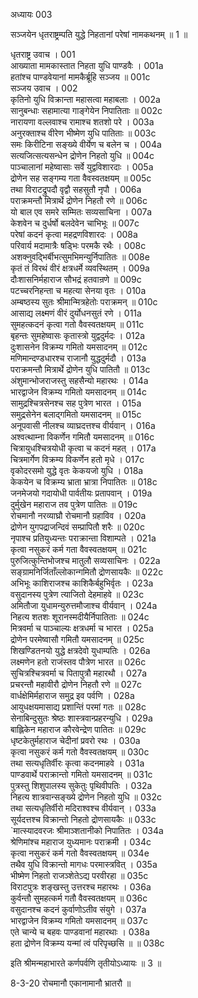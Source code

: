 
अध्यायः 003

सञ्जयेन धृतराष्ट्रम्पति युद्धे निहतानां परेषां नामकथनम् ॥ 1 ॥

धृतराष्ट्र उवाच ।	001    
आख्याता मामकास्तात निहता युधि पाण्डवैः ।	001a  
हतांश्च पाण्डवेयानां मामकैर्ब्रूहि सञ्जय ॥	001c  
सञ्जय उवाच ।	002    
कृतिनो युधि विक्रान्ता महासत्वा महाबलाः ।	002a  
सानुबन्धाः सहामात्या गाङ्गेयेन निपातिताः ॥	002c  
नारायणा वल्लवाश्च रामाश्च शतशो परे ।	003a  
अनुरक्ताश्च वीरेण भीष्मेण युधि पातिताः ॥	003c  
समः किरीटिना सङ्ख्ये वीर्येण च बलेन च ।	004a  
सत्यजित्सत्यसन्धेन द्रोणेन निहतो युधि ॥	004c  
पाञ्चालानां महेष्वासाः सर्वे युद्वविशारदाः ।	005a  
द्रोणेन सह सङ्गम्य गता वैवस्वतक्षयम् ॥	005c  
तथा विराटद्रुपदौ वृद्वौ सहसुतौ नृपौ ।	006a  
पराक्रमन्तौ मित्रार्थे द्रोणेन निहतौ रणे ॥	006c  
यो बाल एव समरे सम्मितः सव्यसाचिना ।	007a  
केशवेन च दुर्धर्षो बलदेवेन चाभिभूः ॥	007c  
परेषां कदनं कृत्वा महद्रणविशारदः ।	008a  
परिवार्य मदामात्रैः षड्भिः परमकै रथैः ।	008c  
अशक्नुवद्भिर्बीभत्सुमभिमन्युर्निपातितः ॥	008e   
कृतं तं विरथं वीरं क्षत्रधर्मे व्यवस्थितम् ।	009a  
दौःशासनिर्महाराज सौभद्रं हतवान्रणे ॥	009c  
पटच्चरनिहन्ता च महत्या सेनया वृतः ।	010a  
अम्बष्ठस्य सुतः श्रीमान्मित्रहेतोः पराक्रमन् ॥	010c  
आसाद्य लक्ष्मणं वीरं दुर्योधनसुतं रणे ।	011a  
सुमहत्कदनं कृत्वा गतो वैवस्वतक्षयम् ॥	011c  
बृहन्तः सुमहेष्वासः कृतास्त्रो युद्वदुर्मदः ।	012a  
दुःशासनेन विक्रम्य गमितो यमसादनम् ॥	012c  
मणिमान्दण्डधारश्च राजानौ युद्धदुर्मदौ ।	013a  
पराक्रमन्तौ मित्रार्थे द्रोणेन युधि पातितौ ॥	013c  
अंशुमान्भोजराजस्तु सहसैन्यो महारथः ।	014a  
भारद्वाजेन विक्रम्य गमितो यमसादनम् ॥	014c  
सामुद्रश्चित्रसेनश्च सह पुत्रेण भारत ।	015a  
समुद्रसेनेन बलाद्गमितो यमसादनम् ॥	015c  
अनूपवासी नीलश्च व्याघ्रदत्तश्च वीर्यवान् ।	016a  
अश्वत्थाम्ना विकर्णेन गमितौ यमसादनम् ॥	016c  
चित्रायुधश्चित्रयोधी कृत्वा च कदनं महत् ।	017a  
चित्रमार्गेण विक्रम्य विकर्णेन हतो मृधे ।	017c  
वृकोदरसमो युद्धे वृतः केकयजो युधि ।	018a  
केकयेन च विक्रम्य भ्राता भ्रात्रा निपातितः ॥	018c  
जनमेजयो गदायोधी पार्वतीयः प्रतापवान् ।	019a  
दुर्मुखेन महाराज तव पुत्रेण पातितः ॥	019c  
रोचमानौ नरव्याघ्रौ रोचमानौ ग्रहाविव ।	020a  
द्रोणेन युगपद्राजन्दिवं सम्प्रापितौ शरैः ॥	020c  
नृपाश्च प्रतियुध्यन्तः पराक्रान्ता विशाम्पते ।	021a  
कृत्वा नसुकरं कर्म गता वैवस्वतक्षयम् ॥	021c  
पुरुजित्कुन्तिभोजश्च मातुलौ सव्यसाचिनः ।	022a  
सङ्ग्रामनिर्जिताँल्लोकान्गमितौ द्रोणसायकैः ॥	022c  
अभिभूः काशिराजश्च काशिकैर्बहुभिर्वृतः ।	023a  
वसुदानस्य पुत्रेण त्याजितो देहमाहवे ॥	023c  
अमितौजा युधामन्युरुत्तमौजाश्च वीर्यवान् ।	024a  
निहत्य शतशः शूरानस्मदीयैर्निपातिताः ॥	024c  
मित्रवर्मा च पाञ्चाल्यः क्षत्रधर्मा च भारत ।	025a  
द्रोणेन परमेष्वासौ गमितौ यमसादनम् ॥	025c  
शिखण्डितनयो युद्धे क्षत्रदेवो युधाम्पतिः ।	026a  
लक्ष्मणेन हतो राजंस्तव पौत्रेण भारत ॥	026c  
सुचित्रश्चित्रवर्मा च पितापुत्रौ महारथौ ।	027a  
प्रचरन्तौ महावीरौ द्रोणेन निहतौ रणे ॥	027c  
वार्धक्षेमिर्महाराज समुद्र इव पर्वणि ।	028a  
आयुधक्षयमासाद्य प्रशान्तिं परमां गतः ॥	028c  
सेनाबिन्दुसुतः श्रेष्ठः शास्त्रवान्प्रहरन्युधि ।	029a  
बाह्लिकेन महाराज कौरवेन्द्रेण पातितः ॥	029c  
धृष्टकेतुर्महाराज चेदीनां प्रवरो रथः ।	030a  
कृत्वा नसुकरं कर्म गतो वैवस्वतक्षयम् ॥	030c  
तथा सत्यधृतिर्वीरः कृत्वा कदनमाहवे ।	031a  
पाण्डवार्थे पराक्रान्तो गमितो यमसादनम् ॥	031c  
पुत्रस्तु शिशुपालस्य सुकेतुः पृथिवीपतिः ।	032a  
निहत्य शात्रवान्सङ्ख्ये द्रोणेन निहतो युधि ॥	032c  
तथा सत्यधृतिर्वीरो मदिराश्वश्च वीर्यवान् ।	033a  
सूर्यदत्तश्च विक्रान्तो निहतो द्रोणसायकैः ॥	033c  
`मात्स्यादवरजः श्रीमाञ्शतानीको निपातितः ।	034a  
श्रेणिमांश्च महाराज युध्यमानः पराक्रमी ।	034c  
कृत्वा नसुकरं कर्म गतो वैवस्वतक्षयम् ॥	034e   
तथैव युधि विक्रान्तो मागधः परमास्त्रवित् ।	035a  
भीष्मेण निहतो राजञ्शेतेऽद्य परवीरहा ॥	035c  
विराटपुत्रः शङ्खस्तु उत्तरश्च महारथः ।	036a  
कुर्वन्तौ सुमहत्कर्म गतौ वैवस्वतक्षयम् ॥	036c  
वसुदानश्च कदनं कुर्वाणोऽतीव संयुगे ।	037a  
भारद्वाजेन विक्रम्य गमितो यमसादनम् ॥	037c  
एते चान्ये च बहवः पाण्डवानां महारथाः ।	038a  
हता द्रोणेन विक्रम्य यन्मां त्वं परिपृच्छसि ॥ ॥	038c  

इति श्रीमन्महाभारते कर्णपर्वणि तृतीयोऽध्यायः ॥ 3 ॥

8-3-20 रोचमानौ एकानामानौ भ्रातरौ ॥ 

